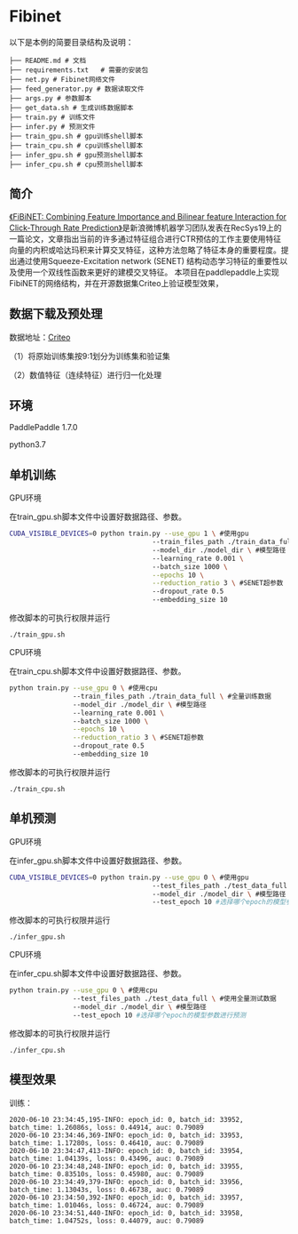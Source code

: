 # Fibinet

 以下是本例的简要目录结构及说明： 

```
├── README.md # 文档
├── requirements.txt   # 需要的安装包
├── net.py # Fibinet网络文件
├── feed_generator.py # 数据读取文件
├── args.py # 参数脚本
├── get_data.sh # 生成训练数据脚本
├── train.py # 训练文件
├── infer.py # 预测文件
├── train_gpu.sh # gpu训练shell脚本
├── train_cpu.sh # cpu训练shell脚本
├── infer_gpu.sh # gpu预测shell脚本
├── infer_cpu.sh # cpu预测shell脚本
```

## 简介

[《FiBiNET: Combining Feature Importance and Bilinear feature Interaction for Click-Through Rate Prediction》]( https://arxiv.org/pdf/1905.09433.pdf)是新浪微博机器学习团队发表在RecSys19上的一篇论文，文章指出当前的许多通过特征组合进行CTR预估的工作主要使用特征向量的内积或哈达玛积来计算交叉特征，这种方法忽略了特征本身的重要程度。提出通过使用Squeeze-Excitation network (SENET) 结构动态学习特征的重要性以及使用一个双线性函数来更好的建模交叉特征。
本项目在paddlepaddle上实现FibiNET的网络结构，并在开源数据集Criteo上验证模型效果，

## 数据下载及预处理

数据地址：[Criteo]( https://fleet.bj.bcebos.com/ctr_data.tar.gz)

（1）将原始训练集按9:1划分为训练集和验证集

（2）数值特征（连续特征）进行归一化处理

## 环境

 PaddlePaddle 1.7.0 

 python3.7 

## 单机训练

GPU环境

在train_gpu.sh脚本文件中设置好数据路径、参数。

```sh
CUDA_VISIBLE_DEVICES=0 python train.py --use_gpu 1 \ #使用gpu
                                    --train_files_path ./train_data_full \ #全量训练数据
                                    --model_dir ./model_dir \ #模型路径
                                    --learning_rate 0.001 \ 
                                    --batch_size 1000 \
                                    --epochs 10 \
                                    --reduction_ratio 3 \ #SENET超参数
                                    --dropout_rate 0.5 
                                    --embedding_size 10
```

修改脚本的可执行权限并运行

```
./train_gpu.sh
```

CPU环境

在train_cpu.sh脚本文件中设置好数据路径、参数。

```sh
python train.py --use_gpu 0 \ #使用cpu
                --train_files_path ./train_data_full \ #全量训练数据
                --model_dir ./model_dir \ #模型路径
                --learning_rate 0.001 \ 
                --batch_size 1000 \
                --epochs 10 \
                --reduction_ratio 3 \ #SENET超参数
                --dropout_rate 0.5 
                --embedding_size 10
```

修改脚本的可执行权限并运行

```
./train_cpu.sh
```

## 单机预测

GPU环境

在infer_gpu.sh脚本文件中设置好数据路径、参数。

```sh
CUDA_VISIBLE_DEVICES=0 python train.py --use_gpu 0 \ #使用gpu
                                    --test_files_path ./test_data_full \ #使用全量测试数据
                                    --model_dir ./model_dir \ #模型路径
                                    --test_epoch 10 #选择哪个epoch的模型参数进行预测
```

修改脚本的可执行权限并运行

```
./infer_gpu.sh
```

CPU环境

在infer_cpu.sh脚本文件中设置好数据路径、参数。

```sh
python train.py --use_gpu 0 \ #使用cpu
                --test_files_path ./test_data_full \ #使用全量测试数据
                --model_dir ./model_dir \ #模型路径
                --test_epoch 10 #选择哪个epoch的模型参数进行预测
```

修改脚本的可执行权限并运行

```
./infer_cpu.sh
```

## 模型效果

训练：

```
2020-06-10 23:34:45,195-INFO: epoch_id: 0, batch_id: 33952, batch_time: 1.26086s, loss: 0.44914, auc: 0.79089
2020-06-10 23:34:46,369-INFO: epoch_id: 0, batch_id: 33953, batch_time: 1.17280s, loss: 0.46410, auc: 0.79089
2020-06-10 23:34:47,413-INFO: epoch_id: 0, batch_id: 33954, batch_time: 1.04139s, loss: 0.43496, auc: 0.79089
2020-06-10 23:34:48,248-INFO: epoch_id: 0, batch_id: 33955, batch_time: 0.83510s, loss: 0.45980, auc: 0.79089
2020-06-10 23:34:49,379-INFO: epoch_id: 0, batch_id: 33956, batch_time: 1.13043s, loss: 0.46738, auc: 0.79089
2020-06-10 23:34:50,392-INFO: epoch_id: 0, batch_id: 33957, batch_time: 1.01046s, loss: 0.46724, auc: 0.79089
2020-06-10 23:34:51,440-INFO: epoch_id: 0, batch_id: 33958, batch_time: 1.04752s, loss: 0.44079, auc: 0.79089
```

